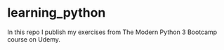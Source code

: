 # learning_python

In this repo I publish my exercises from The Modern Python 3 Bootcamp course on Udemy.
